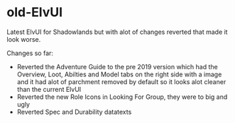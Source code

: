 # old-ElvUI
Latest ElvUI for Shadowlands but with alot of changes reverted that made it look worse.

Changes so far:

- Reverted the Adventure Guide to the pre 2019 version which had the Overview, Loot, Abilties and Model tabs on the right side with a image and it had alot of parchment removed by default so it looks alot cleaner than the current ElvUI
- Reverted the new Role Icons in Looking For Group, they were to big and ugly
- Reverted Spec and Durability datatexts
